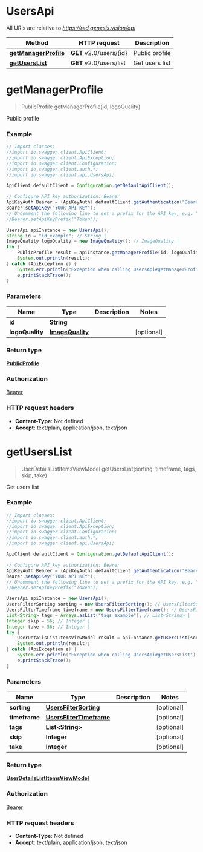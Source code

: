 # UsersApi

All URIs are relative to *https://red.genesis.vision/api*

Method | HTTP request | Description
------------- | ------------- | -------------
[**getManagerProfile**](UsersApi.md#getManagerProfile) | **GET** v2.0/users/{id} | Public profile
[**getUsersList**](UsersApi.md#getUsersList) | **GET** v2.0/users/list | Get users list

<a name="getManagerProfile"></a>
# **getManagerProfile**
> PublicProfile getManagerProfile(id, logoQuality)

Public profile

### Example
```java
// Import classes:
//import io.swagger.client.ApiClient;
//import io.swagger.client.ApiException;
//import io.swagger.client.Configuration;
//import io.swagger.client.auth.*;
//import io.swagger.client.api.UsersApi;

ApiClient defaultClient = Configuration.getDefaultApiClient();

// Configure API key authorization: Bearer
ApiKeyAuth Bearer = (ApiKeyAuth) defaultClient.getAuthentication("Bearer");
Bearer.setApiKey("YOUR API KEY");
// Uncomment the following line to set a prefix for the API key, e.g. "Token" (defaults to null)
//Bearer.setApiKeyPrefix("Token");

UsersApi apiInstance = new UsersApi();
String id = "id_example"; // String | 
ImageQuality logoQuality = new ImageQuality(); // ImageQuality | 
try {
    PublicProfile result = apiInstance.getManagerProfile(id, logoQuality);
    System.out.println(result);
} catch (ApiException e) {
    System.err.println("Exception when calling UsersApi#getManagerProfile");
    e.printStackTrace();
}
```

### Parameters

Name | Type | Description  | Notes
------------- | ------------- | ------------- | -------------
 **id** | **String**|  |
 **logoQuality** | [**ImageQuality**](.md)|  | [optional]

### Return type

[**PublicProfile**](PublicProfile.md)

### Authorization

[Bearer](../README.md#Bearer)

### HTTP request headers

 - **Content-Type**: Not defined
 - **Accept**: text/plain, application/json, text/json

<a name="getUsersList"></a>
# **getUsersList**
> UserDetailsListItemsViewModel getUsersList(sorting, timeframe, tags, skip, take)

Get users list

### Example
```java
// Import classes:
//import io.swagger.client.ApiClient;
//import io.swagger.client.ApiException;
//import io.swagger.client.Configuration;
//import io.swagger.client.auth.*;
//import io.swagger.client.api.UsersApi;

ApiClient defaultClient = Configuration.getDefaultApiClient();

// Configure API key authorization: Bearer
ApiKeyAuth Bearer = (ApiKeyAuth) defaultClient.getAuthentication("Bearer");
Bearer.setApiKey("YOUR API KEY");
// Uncomment the following line to set a prefix for the API key, e.g. "Token" (defaults to null)
//Bearer.setApiKeyPrefix("Token");

UsersApi apiInstance = new UsersApi();
UsersFilterSorting sorting = new UsersFilterSorting(); // UsersFilterSorting | 
UsersFilterTimeframe timeframe = new UsersFilterTimeframe(); // UsersFilterTimeframe | 
List<String> tags = Arrays.asList("tags_example"); // List<String> | 
Integer skip = 56; // Integer | 
Integer take = 56; // Integer | 
try {
    UserDetailsListItemsViewModel result = apiInstance.getUsersList(sorting, timeframe, tags, skip, take);
    System.out.println(result);
} catch (ApiException e) {
    System.err.println("Exception when calling UsersApi#getUsersList");
    e.printStackTrace();
}
```

### Parameters

Name | Type | Description  | Notes
------------- | ------------- | ------------- | -------------
 **sorting** | [**UsersFilterSorting**](.md)|  | [optional]
 **timeframe** | [**UsersFilterTimeframe**](.md)|  | [optional]
 **tags** | [**List&lt;String&gt;**](String.md)|  | [optional]
 **skip** | **Integer**|  | [optional]
 **take** | **Integer**|  | [optional]

### Return type

[**UserDetailsListItemsViewModel**](UserDetailsListItemsViewModel.md)

### Authorization

[Bearer](../README.md#Bearer)

### HTTP request headers

 - **Content-Type**: Not defined
 - **Accept**: text/plain, application/json, text/json

